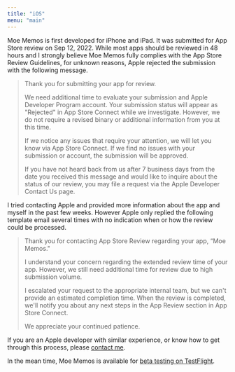 ```yaml
---
title: "iOS"
menu: "main"
---
```


Moe Memos is first developed for iPhone and iPad. It was submitted for App Store review on Sep 12, 2022. While most apps should be reviewed in 48 hours and I strongly believe Moe Memos fully complies with the App Store Review Guidelines, for unknown reasons, Apple rejected the submission with the following message.

> Thank you for submitting your app for review.
> 
> We need additional time to evaluate your submission and Apple Developer Program account. Your submission status will appear as "Rejected" in App Store Connect while we investigate. However, we do not require a revised binary or additional information from you at this time.
> 
> If we notice any issues that require your attention, we will let you know via App Store Connect. If we find no issues with your submission or account, the submission will be approved.
> 
> If you have not heard back from us after 7 business days from the date you received this message and would like to inquire about the status of our review, you may file a request via the Apple Developer Contact Us page.

I tried contacting Apple and provided more information about the app and myself in the past few weeks. However Apple only replied the following template email several times with no indication when or how the review could be processed.

> Thank you for contacting App Store Review regarding your app, “Moe Memos."
>
> I understand your concern regarding the extended review time of your app. However, we still need additional time for review due to high submission volume.
>
> I escalated your request to the appropriate internal team, but we can't provide an estimated completion time. When the review is completed, we'll notify you about any next steps in the App Review section in App Store Connect.
>
> We appreciate your continued patience.

If you are an Apple developer with similar experience, or know how to get through this process, please [contact me](mailto:i@mudkip.me).

In the mean time, Moe Memos is available for [beta testing on TestFlight](https://testflight.apple.com/join/YVHheZ50).